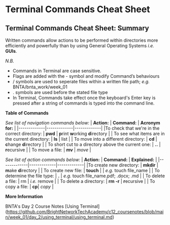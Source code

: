 # Terminal Commands Cheat Sheet

## ****Terminal Commands Cheat Sheet: Summary****

Written commands allow actions to be performed within directories more efficiently and powerfully than by using General Operating Systems *i.e.* **GUIs**. 

*N.B.*
- Commands in Terminal are case sensitive. 
- Flags are added with the - symbol and modify Command’s behaviours
- / symbols are used to seperate files within a written file path; *e.g.* BNTA/bnta_work/week_01
- . symbols are used before the stated file type
- In Terminal, Commands take effect once the keyboard's Enter key is pressed after a string of commands is typed into the command line.


****Table of Commands****

*See list of navigation commands below:*
| **Action:** | **Command:** |	**Acronym for:** |
|-------------|-------------|-------------|
|To check that we're in the correct directory: | **pwd** | **p**rint **w**orking **d**irectory |
| To see what items are in the current directory: | **ls** | list |
| To move into a different directory: | **cd** | **c**hange **d**irectory |
| To short cut to a directory above the current one: | **..** | **r**ecursive |
| To move a file: | **mv** | *move* |

*See list of action commands below:*
| **Action:** | **Command:** |	**Explained:** |
|-------------|-------------|-------------|
|To create new directory: | **mkdir** | **m**ake **d**irectory |
| To create new file: | **touch** |  | *e.g.* touch file_name |
| To determine the file type: | **.** | *e.g.* touch file_name.pdf; .docx; .md |
| To delete a file: | rm | *i.e.* remove |
| To delete a directory: | **rm -r** | **r**ecursive |
| To copy a file: | **cp**| *copy* |


****More Information****

BNTA's Day 2 Course Notes [Using Terminal] (https://github.com/BrightNetworkTechAcademy/c12_coursenotes/blob/main/week_01/day_2/using_terminal/using_terminal.md) 
